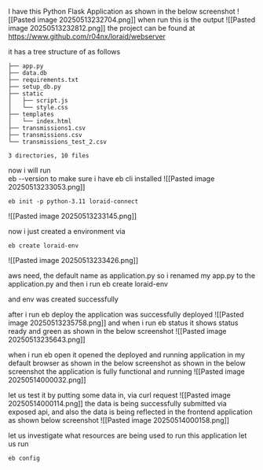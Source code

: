 
I have this Python Flask Application as shown in the below  screenshot
![[Pasted image 20250513232704.png]]
when run this is the output
![[Pasted image 20250513232812.png]]
the project can be found at https://www.github.com/r04nx/loraid/webserver

it has a tree structure of as follows
```
├── app.py
├── data.db
├── requirements.txt
├── setup_db.py
├── static
│   ├── script.js
│   └── style.css
├── templates
│   └── index.html
├── transmissions1.csv
├── transmissions.csv
└── transmissions_test_2.csv

3 directories, 10 files
```
now i will run  
eb --version to make sure i have eb cli installed 
![[Pasted image 20250513233053.png]]
```
eb init -p python-3.11 loraid-connect
```

![[Pasted image 20250513233145.png]]

now i just created a environment  via 
```
eb create loraid-env 
```

![[Pasted image 20250513233426.png]]

aws need, the default name as application.py so i renamed my app.py to the application.py
and then i run eb create loraid-env

and env was created successfully

after i run 
eb deploy the application was successfully deployed
![[Pasted image 20250513235758.png]]
and when i run eb status it shows status ready and green as shown in the below screenshot
![[Pasted image 20250513235643.png]] 

when i run eb open it opened the deployed and running application in my default browser as shown in the below screenshot
as shown in the below screenshot the application is fully functional and running 
![[Pasted image 20250514000032.png]]

let us test it by putting some data in, via curl request 
![[Pasted image 20250514000114.png]]
the data is being successfully submitted via exposed api, 
and also the data is being reflected in the frontend application as shown below screenshot
![[Pasted image 20250514000158.png]]

let us investigate what resources are being used to run this application
let us run
```
eb config
```

